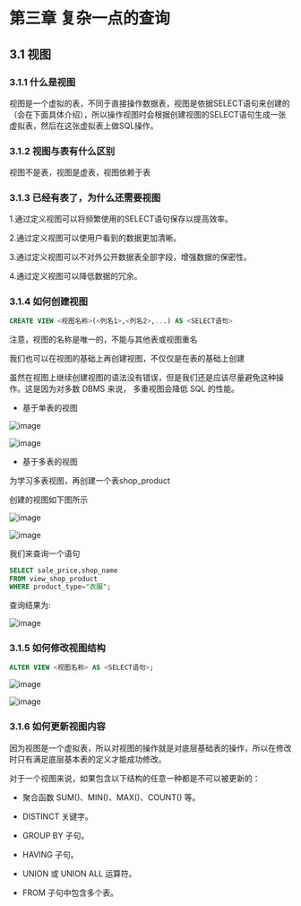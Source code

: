 # 第三章 复杂一点的查询

## 3.1 视图

### 3.1.1 什么是视图

视图是一个虚拟的表，不同于直接操作数据表，视图是依据SELECT语句来创建的（会在下面具体介绍），所以操作视图时会根据创建视图的SELECT语句生成一张虚拟表，然后在这张虚拟表上做SQL操作。

### 3.1.2 视图与表有什么区别

视图不是表，视图是虚表，视图依赖于表

### 3.1.3 已经有表了，为什么还需要视图

1.通过定义视图可以将频繁使用的SELECT语句保存以提高效率。

2.通过定义视图可以使用户看到的数据更加清晰。

3.通过定义视图可以不对外公开数据表全部字段，增强数据的保密性。

4.通过定义视图可以降低数据的冗余。

### 3.1.4 如何创建视图

```sql
CREATE VIEW <视图名称>(<列名1>,<列名2>,...) AS <SELECT语句>
```

注意，视图的名称是唯一的，不能与其他表或视图重名

我们也可以在视图的基础上再创建视图，不仅仅是在表的基础上创建

虽然在视图上继续创建视图的语法没有错误，但是我们还是应该尽量避免这种操作。这是因为对多数 DBMS 来说， 多重视图会降低 SQL 的性能。

- 基于单表的视图

![image](https://github.com/ZQIUSU/wonderful-sql-learning/assets/91874269/b2183d6e-093b-418e-989f-fff2e047983b)

![image](https://github.com/ZQIUSU/wonderful-sql-learning/assets/91874269/b5ac2670-9154-4bb7-ba40-5b71c468ce1e)

- 基于多表的视图

为学习多表视图，再创建一个表shop_product

创建的视图如下图所示

![image](https://github.com/ZQIUSU/wonderful-sql-learning/assets/91874269/72a09fdc-7187-4368-8bd6-3bbc92c8f76f)

![image](https://github.com/ZQIUSU/wonderful-sql-learning/assets/91874269/4a50e074-fe91-42ac-8e06-6cb67bff4d1d)

我们来查询一个语句

```sql
SELECT sale_price,shop_name
FROM view_shop_product
WHERE product_type="衣服";
```

查询结果为:

![image](https://github.com/ZQIUSU/wonderful-sql-learning/assets/91874269/3181204c-eeff-496d-bee6-89d181110e70)

### 3.1.5 如何修改视图结构

```sql
ALTER VIEW <视图名称> AS <SELECT语句>;
```

![image](https://github.com/ZQIUSU/wonderful-sql-learning/assets/91874269/cbf78df6-11cd-4034-8419-f0f671e8198a)

![image](https://github.com/ZQIUSU/wonderful-sql-learning/assets/91874269/d0b765f0-710e-4d1f-9ef0-cd64e0d6deca)

### 3.1.6 如何更新视图内容

因为视图是一个虚拟表，所以对视图的操作就是对底层基础表的操作，所以在修改时只有满足底层基本表的定义才能成功修改。

对于一个视图来说，如果包含以下结构的任意一种都是不可以被更新的：

* 聚合函数 SUM()、MIN()、MAX()、COUNT() 等。
  
* DISTINCT 关键字。

* GROUP BY 子句。

* HAVING 子句。

* UNION 或 UNION ALL 运算符。

* FROM 子句中包含多个表。

